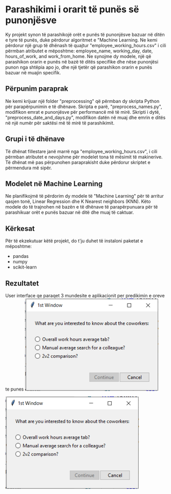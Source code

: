 # Parashikimi i orarit të punës së punonjësve

Ky projekt synon të parashikojë orët e punës të punonjësve bazuar në ditën e tyre të punës, duke përdorur algoritmet e "Machine Learning. Ne kemi përdorur një grup të dhënash të quajtur "employee_working_hours.csv" i cili përmban atributet e mëposhtme: employee_name, working_day, date, hours_of_work, and work_from_home. Ne synojme dy modele, një që parashikon orarin e punës në bazë të ditës specifike dhe nëse punonjësi punon nga shtëpia apo jo, dhe një tjetër që parashikon orarin e punës bazuar në muajin specifik.

## Përpunim paraprak

Ne kemi krijuar një folder "preprocessing" që përmban dy skripta Python për parapërpunimin e të dhënave. Skripta e parë, "preprocess_names.py", modifikon emrat e punonjësve për performancë më të mirë. Skripti i dytë, "preprocess_date_and_days.py", modifikon datën në muaj dhe emrin e ditës në një numër për saktësi më të mirë të parashikimit.

## Grupi i të dhënave

Të dhënat fillestare janë marrë nga "employee_working_hours.csv", i cili përmban atributet e nevojshme për modelet tona të mësimit të makinerive. Të dhënat më pas përpunohen paraprakisht duke përdorur skriptet e përmendura më sipër.

## Modelet në Machine Learning

Ne planifikojmë të përdorim dy modele të "Machine Learning" për të arritur qasjen tonë, Linear Regression dhe K Nearest neighbors (KNN). Këto modele do të trajnohen në bazën e të dhënave të parapërpunuara për të parashikuar orët e punës bazuar në ditë dhe muaj të caktuar.

## Kërkesat
Për të ekzekutuar këtë projekt, do t'ju duhet të instaloni paketat e mëposhtme:
- pandas
- numpy
- scikit-learn


## Rezultatet

User interface qe paraqet 3 mundesite e aplikacionit per predikimin e oreve te punes 
<img src="/results/01.png">

![Alt Text](./results/01.png)
